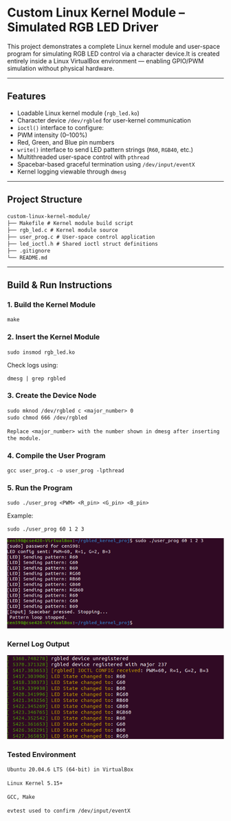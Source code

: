 # Custom Linux Kernel Module – Simulated RGB LED Driver

This project demonstrates a complete Linux kernel module and user-space program for simulating RGB LED control via a character device.It is created entirely inside a Linux VirtualBox environment — enabling GPIO/PWM simulation without physical hardware.

---

## Features

-  Loadable Linux kernel module (`rgb_led.ko`)
-  Character device `/dev/rgbled` for user-kernel communication
- `ioctl()` interface to configure:
-  PWM intensity (0–100%)
-  Red, Green, and Blue pin numbers
- `write()` interface to send LED pattern strings (`R60`, `RGB40`, etc.)
-  Multithreaded user-space control with `pthread`
-  Spacebar-based graceful termination using `/dev/input/eventX`
-  Kernel logging viewable through `dmesg`

---

## Project Structure
```
custom-linux-kernel-module/
├── Makefile # Kernel module build script
├── rgb_led.c # Kernel module source
├── user_prog.c # User-space control application
├── led_ioctl.h # Shared ioctl struct definitions
├── .gitignore
└── README.md 
```
---

## Build & Run Instructions

### 1. Build the Kernel Module

```
make
```

### 2. Insert the Kernel Module

```
sudo insmod rgb_led.ko
```

Check logs using:
```
dmesg | grep rgbled
```

### 3. Create the Device Node

```
sudo mknod /dev/rgbled c <major_number> 0
sudo chmod 666 /dev/rgbled

Replace <major_number> with the number shown in dmesg after inserting the module.
```
### 4. Compile the User Program
```
gcc user_prog.c -o user_prog -lpthread
```

### 5. Run the Program
```
sudo ./user_prog <PWM> <R_pin> <G_pin> <B_pin>
```
Example:
```
sudo ./user_prog 60 1 2 3
```
![alt text](image-1.png)

### Kernel Log Output

![alt text](image.png)

### 

### Tested Environment
```
Ubuntu 20.04.6 LTS (64-bit) in VirtualBox

Linux Kernel 5.15+

GCC, Make

evtest used to confirm /dev/input/eventX
```